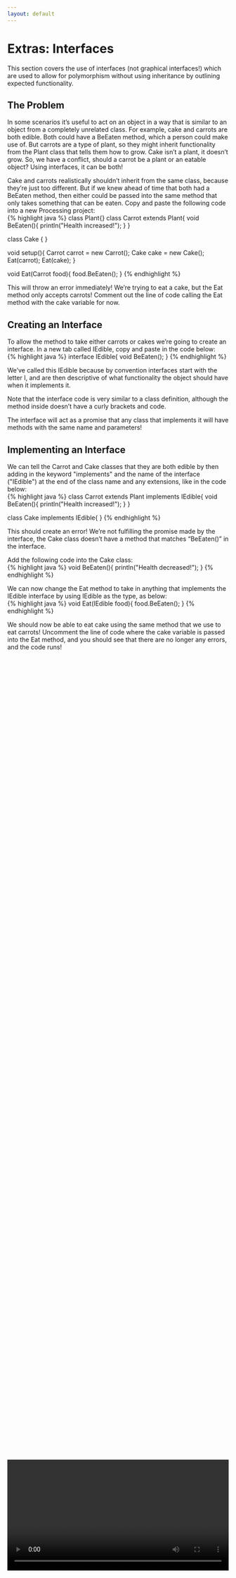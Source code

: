 ```yaml
---
layout: default
---
```


<h1>Extras: Interfaces</h1>

This section covers the use of interfaces (not graphical interfaces!) which are used to allow for polymorphism without using inheritance by outlining expected functionality.

<h2>The Problem</h2>
In some scenarios it’s useful to act on an object in a way that is similar to an object from a completely unrelated class. For example, cake and carrots are both edible. Both could have a BeEaten method, which a person could make use of. But carrots are a type of plant, so they might inherit functionality from the Plant class that tells them how to grow. Cake isn’t a plant, it doesn’t grow. So, we have a conflict, should a carrot be a plant or an eatable object?
Using interfaces, it can be both!

Cake and carrots realistically shouldn’t inherit from the same class, because they’re just too different. But if we knew ahead of time that both had a BeEaten method, then either could be passed into the same method that only takes something that can be eaten.
Copy and paste the following code into a new Processing project:<br>
{% highlight java %}
class Plant{}
class Carrot extends Plant{
  void BeEaten(){
    println("Health increased!");
  }
}

class Cake {
}

void setup(){
  Carrot carrot = new Carrot();
  Cake cake = new Cake();
  Eat(carrot);
  Eat(cake);
}

void Eat(Carrot food){
  food.BeEaten();
}
{% endhighlight %}<br>

This will throw an error immediately! We’re trying to eat a cake, but the Eat method only accepts carrots! Comment out the line of code calling the Eat method with the cake variable for now.

<h2>Creating an Interface</h2>
To allow the method to take either carrots or cakes we’re going to create an interface. In a new tab called IEdible, copy and paste in the code below:<br>
{% highlight java %}
interface IEdible{
  void BeEaten();
}
{% endhighlight %}<br>

We’ve called this IEdible because by convention interfaces start with the letter I, and are then descriptive of what functionality the object should have when it implements it.

Note that the interface code is very similar to a class definition, although the method inside doesn’t have a curly brackets and code.

The interface will act as a promise that any class that implements it will have methods with the same name and parameters!


<h2>Implementing an Interface</h2>
We can tell the Carrot and Cake classes that they are both edible by then adding in the keyword "implements" and the name of the interface ("IEdible") at the end of the class name and any extensions, like in the code below:<br>
{% highlight java %}
class Carrot extends Plant implements IEdible{
  void BeEaten(){
    println("Health increased!");
  }
}

class Cake implements IEdible{
}
{% endhighlight %}<br>

This should create an error! We’re not fulfilling the promise made by the interface, the Cake class doesn’t have a method that matches “BeEaten()” in the interface.

Add the following code into the Cake class:<br>
{% highlight java %}
  void BeEaten(){
    println("Health decreased!");
  }
{% endhighlight %}<br>

We can now change the Eat method to take in anything that implements the IEdible interface by using IEdible as the type, as below:<br>
{% highlight java %}
void Eat(IEdible food){
  food.BeEaten();
}
{% endhighlight %}<br>

We should now be able to eat cake using the same method that we use to eat carrots! Uncomment the line of code where the cake variable is passed into the Eat method, and you should see that there are no longer any errors, and the code runs!



<div style="display: flex; justify-content: center; align-items: center; height: 100%;">
  <video width="600" controls style="max-width: 100%;">
    <source src="{{ site.baseurl }}/Videos/Interfaces.mp4" type="video/mp4">
    Your browser does not support the video tag.
  </video>
</div>

<br>


<br>
<h2>Summary</h2>
Interfaces allow us to create variables for types unrelated by inheritance, and work with them in the knowledge that they contain relevant methods.

<br>
<h2>Project Files</h2>
To download the completed project files for this extras page, <a href="{{ site.baseurl }}/ProcessingFiles/Extras/Interfaces.zip" target="_blank">click here</a>. Make sure to extract the files from the zip before trying to open them!
<br>

<h2>More Help</h2>
<ul>
    <li><h3><a href="https://www.youtube.com/watch?v=GhslBwrRsnw" target="_blank">Java interfaces</a></h3></li>
    <li><h3><a href="https://processing.org/reference/implements.html" target="_blank">Processing interface documentation</a></h3></li>
</ul>
<br>